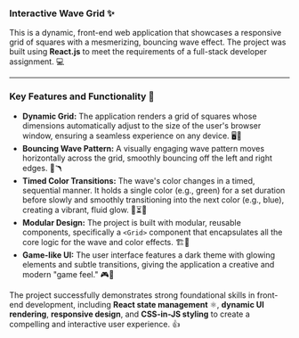 ### Interactive Wave Grid ✨

This is a dynamic, front-end web application that showcases a responsive grid of squares with a mesmerizing, bouncing wave effect. The project was built using **React.js** to meet the requirements of a full-stack developer assignment. 💻

---

### Key Features and Functionality 🚀

* **Dynamic Grid:** The application renders a grid of squares whose dimensions automatically adjust to the size of the user's browser window, ensuring a seamless experience on any device. 🖥️📏
* **Bouncing Wave Pattern:** A visually engaging wave pattern moves horizontally across the grid, smoothly bouncing off the left and right edges. 🌊🪃
* **Timed Color Transitions:** The wave's color changes in a timed, sequential manner. It holds a single color (e.g., green) for a set duration before slowly and smoothly transitioning into the next color (e.g., blue), creating a vibrant, fluid glow. 🎨⏳🌈
* **Modular Design:** The project is built with modular, reusable components, specifically a `<Grid>` component that encapsulates all the core logic for the wave and color effects. 🏗️🧩
* **Game-like UI:** The user interface features a dark theme with glowing elements and subtle transitions, giving the application a creative and modern "game feel." 🎮🌃

The project successfully demonstrates strong foundational skills in front-end development, including **React state management** ⚛️, **dynamic UI rendering**, **responsive design**, and **CSS-in-JS styling** to create a compelling and interactive user experience. 👍
